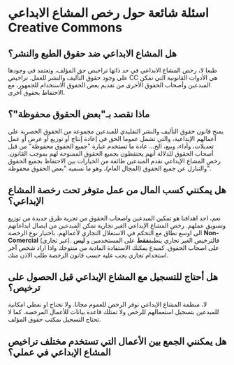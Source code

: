# اسئلة شائعة حول رخص المشاع الابداعي Creative Commons #

هل المشاع الابداعي ضد حقوق الطبع والنشر؟ 
--------------------------------------

طبعا لا، رخص المشاع الابداعي في حد ذاتها تراخيص حق المؤلف، وتعتمد في وجودها على وجود حقوق التأليف والنشر للعمل. تراخيص CC هي الأدوات القانونية التي تمكن المبدعين وأصحاب الحقوق الأخرى من تقديم بعض الحقوق الاستخدام للجمهور، مع الاحتفاظ بحقوق أخرى.

ماذا نقصد بـ"بعض الحقوق محفوظة"؟
--------------------------------

يمنح قانون حقوق التأليف والنشر التقليدي للمبدعين مجموعة من الحقوق الحصرية على أعمالهم الإبداعية، والتي تشمل عموما الحق في إعادة إنتاج أو توزيع أو عرض أو عمل تعديلات، وأداء، وبيع، الخ... عادة ما تستخدم عبارة "جميع الحقوق محفوظة" من قبل أصحاب الحقوق للدلالة أنهم يحتفظون بجميع الحقوق الممنوحة لهم بموجب القانون. رخص المشاع الإبداعي نقدم المبدعين طائفة من الخيارات بين الاحتفاظ بجميع الحقوق والتنازل عن جميع الحقوق (المجال العام)، وهو ما نسميه "بعض الحقوق محفوظة".

هل يمكنني كسب المال من عمل متوفر تحت رخصة المشاع الإبداعي؟
---------------------------------------------------------

نعم، احد اهدافنا هو تمكين المبدعين واصحاب الحقوق من تجربة طرق جديدة من توزيع وتسويق عملهم. رخص المشاع الإبداعي الغير تجارية تمكن المبدعين من ايصال ابداعاتهم الى اوسع نطاق مع التحكم في الاستغلال التجاري لأعمالهم. باختيار نوع الرخصة  **Non-Comercial** (غير تجاري). فالترخيص الغير تجاري ينطبف**فقط** على المستخدمين و **ليس** على اصحاب الحقوق. كمبدع يمكنك الاستفادة المادية من منتوجك واذا اراد شخص آخر استخدام تجاري يجب عليه حسب قانون الرخصة طلب الاذن منك.

هل أحتاج للتسجيل مع المشاع الإبداعي قبل الحصول على ترخيص؟
--------------------------------------------------------

لا، منظمة المشاع الإبداعي توفر الرخص للعموم مجانا. ولا تحتاج او نعطي امكانية للمبدعين بتسجيل استعمالهم للرخص ولا تمتلك قاعدة بيانات للأعمال المرخصة. كما لا تحتاج التسجيل بمكتب حقوق المؤلف.

هل يمكنني الجمع بين الأعمال التي تستخدم مختلف تراخيص المشاع الإبداعي في عملي؟
--------------------------------------------------------------------------
